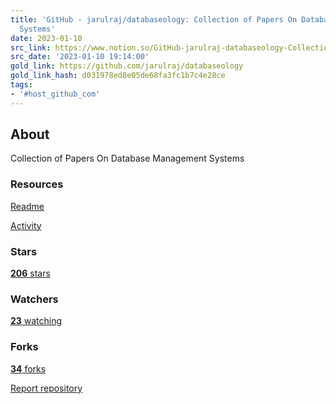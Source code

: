 ```yaml
---
title: 'GitHub - jarulraj/databaseology: Collection of Papers On Database Management
  Systems'
date: 2023-01-10
src_link: https://www.notion.so/GitHub-jarulraj-databaseology-Collection-of-Papers-On-Database-Management-Systems-e607317c99a14bbdb9ccaa876682b851
src_date: '2023-01-10 19:14:00'
gold_link: https://github.com/jarulraj/databaseology
gold_link_hash: d031978ed8e05de68fa3fc1b7c4e28ce
tags:
- '#host_github_com'
---
```



About
-----



 Collection of Papers On Database Management Systems
 


### Resources



[Readme](#readme-ov-file) 



[Activity](/jarulraj/databaseology/activity) 
### Stars



[**206**
 stars](/jarulraj/databaseology/stargazers) 
### Watchers



[**23**
 watching](/jarulraj/databaseology/watchers) 
### Forks



[**34**
 forks](/jarulraj/databaseology/forks) 

[Report repository](/contact/report-content?content_url=https%3A%2F%2Fgithub.com%2Fjarulraj%2Fdatabaseology&report=jarulraj+%28user%29)